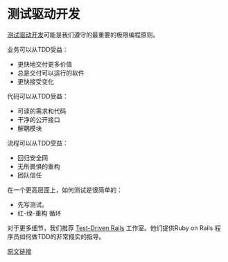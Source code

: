 # 测试驱动开发


[测试驱动开发](http://www.extremeprogramming.org/rules/testfirst.html)可能是我们遵守的最重要的极限编程原则。

业务可以从TDD受益：

- 更快地交付更多价值
- 总是交付可以运行的软件
- 更快接受变化

代码可以从TDD受益：

- 可读的需求和代码
- 干净的公开接口
- 解耦模块

流程可以从TDD受益：

- 回归安全网
- 无所畏惧的重构
- 团队信任

在一个更高层面上，如何测试是很简单的：

- 先写测试。
- 红-绿-重构 循环

对于更多细节，我们推荐 [Test-Driven Rails](https://thoughtbot.com/upcase/test-driven-rails) 工作室。他们提供Ruby on Rails 程序员如何做TDD的非常翔实的指导。

[原文链接](https://thoughtbot.com/playbook/developing/test-driven-development)
